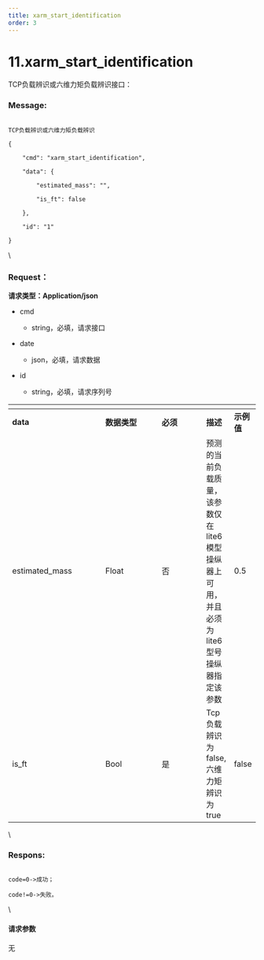 ```yaml
---
title: xarm_start_identification
order: 3
---
```

# 11.xarm\_start\_identification



 



TCP负载辨识或六维力矩负载辨识接口：



### Message:  



```

TCP负载辨识或六维力矩负载辨识

{

    "cmd": "xarm_start_identification",

    "data": {

        "estimated_mass": "", 

        "is_ft": false

    },

    "id": "1"

}

```



\





### Request：    



**请求类型：Application/json**



* cmd

  * string，必填，请求接口

* date

  * json，必填，请求数据

* id

  * string，必填，请求序列号



<table data-header-hidden><thead><tr><th width="174"></th><th width="99"></th><th width="75"></th><th></th><th></th></tr></thead><tbody><tr><td><strong>data</strong></td><td><strong>数据类型</strong></td><td><strong>必须</strong></td><td><strong>描述</strong></td><td><strong>示例值</strong></td></tr><tr><td>estimated_mass</td><td>Float</td><td>否</td><td>预测的当前负载质量，该参数仅在lite6模型操纵器上可用，并且必须为lite6型号操纵器指定该参数</td><td>0.5</td></tr><tr><td>is_ft</td><td>Bool</td><td>是</td><td>Tcp负载辨识为false,六维力矩辨识为true</td><td>false</td></tr></tbody></table>



\





### Respons:     



```

code=0->成功；

code!=0->失败。

```



\





#### 请求参数



无
